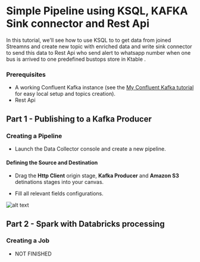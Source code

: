 # Simple Pipeline using KSQL, KAFKA Sink connector and Rest Api
In this tutorial, we'll see how to use KSQL to to get data from joined Streamns and create new topic with enriched data and write sink connector to send this data to Rest Api who send alert to whatsapp number when one bus is arrived to one predefined bustops store in Ktable .

### Prerequisites

* A working Confluent Kafka instance (see the [My Confluent Kafka tutorial](https://github.com/albertochong/AWS-KAFKA-CONFLUENT-PLATFORM) for easy local setup and topics creation).
* Rest Api

## Part 1 - Publishing to a Kafka Producer

### Creating a Pipeline
* Launch the Data Collector console and create a new pipeline.

#### Defining the Source and Destination
* Drag the **Http Client** origin stage, **Kafka Producer** and **Amazon S3** detinations stages into your canvas.

* Fill all relevant fields configurations.

![alt text](https://achong.blob.core.windows.net/gitimages/pipeline_Get_Lisbom_Bus_Status_to_Kafka.PNG)

## Part 2 - Spark with Databricks processing

### Creating a Job
* NOT FINISHED
